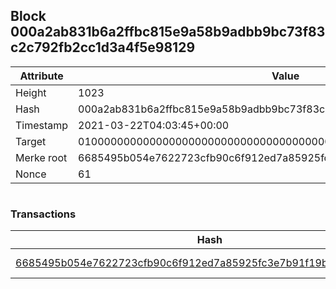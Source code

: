 ## Block 000a2ab831b6a2ffbc815e9a58b9adbb9bc73f83c2c792fb2cc1d3a4f5e98129

Attribute | Value
--- | ---
Height | 1023
Hash | 000a2ab831b6a2ffbc815e9a58b9adbb9bc73f83c2c792fb2cc1d3a4f5e98129
Timestamp | 2021-03-22T04:03:45+00:00
Target | 0100000000000000000000000000000000000000000000000000000000000000
Merke root | 6685495b054e7622723cfb90c6f912ed7a85925fc3e7b91f19b1838f1cfea254
Nonce | 61

```

```

### Transactions

Hash | Amount
--- | ---
[6685495b054e7622723cfb90c6f912ed7a85925fc3e7b91f19b1838f1cfea254](6685495b054e7622723cfb90c6f912ed7a85925fc3e7b91f19b1838f1cfea254.md) | 10.00000000 SKEPTI 
